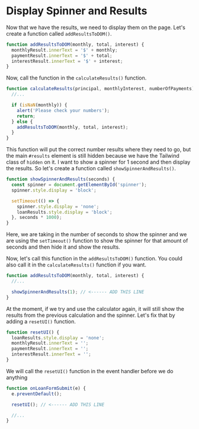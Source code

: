 # Display Spinner and Results

Now that we have the results, we need to display them on the page. Let's create a function called `addResultsToDOM()`.

```js
function addResultsToDOM(monthly, total, interest) {
  monthlyResult.innerText = '$' + monthly;
  paymentResult.innerText = '$' + total;
  interestResult.innerText = '$' + interest;
}
```

Now, call the function in the `calculateResults()` function.

```js
function calculateResults(principal, monthlyInterest, numberOfPayments) {
  //...

  if (isNaN(monthly)) {
    alert('Please check your numbers');
    return;
  } else {
    addResultsToDOM(monthly, total, interest);
  }
}
```

This function will put the correct number results where they need to go, but the main `#results` element is still hidden because we have the Tailwind class of `hidden` on it. I want to show a spinner for 1 second and then display the results. So let's create a function called `showSpinnerAndResults()`.

```js
function showSpinnerAndResults(seconds) {
  const spinner = document.getElementById('spinner');
  spinner.style.display = 'block';

  setTimeout(() => {
    spinner.style.display = 'none';
    loanResults.style.display = 'block';
  }, seconds * 1000);
}
```

Here, we are taking in the number of seconds to show the spinner and we are using the `setTimeout()` function to show the spinner for that amount of seconds and then hide it and show the results.

Now, let's call this function in the `addResultsToDOM()` function. You could also call it in the `calculateResults()` function if you want.

```js
function addResultsToDOM(monthly, total, interest) {
  //...

  showSpinnerAndResults(1); // <------ ADD THIS LINE
}
```

At the moment, if we try and use the calculator again, it will still show the results from the previous calculation and the spinner. Let's fix that by adding a `resetUI()` function.

```js
function resetUI() {
  loanResults.style.display = 'none';
  monthlyResult.innerText = '';
  paymentResult.innerText = '';
  interestResult.innerText = '';
}
```

We will call the `resetUI()` function in the event handler before we do anything

```js
function onLoanFormSubmit(e) {
  e.preventDefault();

  resetUI(); // <------ ADD THIS LINE

  //...
}
```
